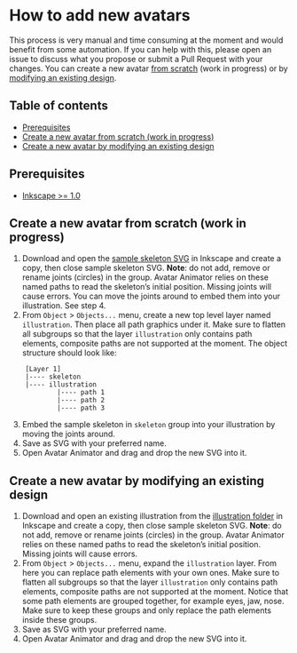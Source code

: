 <!-- omit in toc -->
# How to add new avatars

This process is very manual and time consuming at the moment and would benefit from some automation. If you can help with this, please open an issue to discuss what you propose or submit a Pull Request with your changes. You can create a new avatar [from scratch](#create-a-new-avatar-from-scratch-work-in-progress) (work in progress) or by [modifying an existing design](#create-a-new-avatar-by-modifying-an-existing-design).

<!-- omit in toc -->
## Table of contents

- [Prerequisites](#prerequisites)
- [Create a new avatar from scratch (work in progress)](#create-a-new-avatar-from-scratch-work-in-progress)
- [Create a new avatar by modifying an existing design](#create-a-new-avatar-by-modifying-an-existing-design)


## Prerequisites

- [Inkscape >= 1.0](https://inkscape.org/release/)


## Create a new avatar from scratch (work in progress)

1. Download and open the [sample skeleton SVG](resources/samples/skeleton.svg) in Inkscape and create a copy, then close sample skeleton SVG. **Note**: do not add, remove or rename joints (circles) in the group. Avatar Animator relies on these named paths to read the skeleton’s initial position. Missing joints will cause errors. You can move the joints around to embed them into your illustration. See step 4.
2. From `Object` > `Objects...` menu, create a new top level layer named `illustration`. Then place all path graphics under it. Make sure to flatten all subgroups so that the layer `illustration` only contains path elements, composite paths are not supported at the moment. The object structure should look like:
```
    [Layer 1]
    |---- skeleton
    |---- illustration
            |---- path 1
            |---- path 2
            |---- path 3
```
3. Embed the sample skeleton in `skeleton` group into your illustration by moving the joints around.
4. Save as SVG with your preferred name.
5. Open Avatar Animator and drag and drop the new SVG into it.


## Create a new avatar by modifying an existing design

1. Download and open an existing illustration from the [illustration folder](resources/illustration) in Inkscape and create a copy, then close sample skeleton SVG. **Note**: do not add, remove or rename joints (circles) in the group. Avatar Animator relies on these named paths to read the skeleton’s initial position. Missing joints will cause errors.
2. From `Object` > `Objects...` menu, expand the `illustration` layer. From here you can replace path elements with your own ones. Make sure to flatten all subgroups so that the layer `illustration` only contains path elements, composite paths are not supported at the moment. Notice that some path elements are grouped together, for example eyes, jaw, nose. Make sure to keep these groups and only replace the path elements inside these groups.
3. Save as SVG with your preferred name.
4. Open Avatar Animator and drag and drop the new SVG into it.
